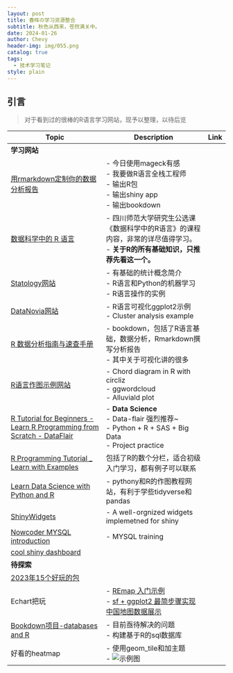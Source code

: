 ```yaml
---
layout: post
title: 春晖の学习资源整合
subtitle: 秋色从西来，苍然满关中。
date: 2024-01-26
author: Chevy
header-img: img/055.png
catalog: true
tags:
  - 技术学习笔记
style: plain
---
```


## 引言

> 对于看到过的很棒的R语言学习网站，现予以整理，以待后览


| Topic                                                         | Description                                                                                              | Link                                                   |
|---------------------------------------------------------------|----------------------------------------------------------------------------------------------------------|--------------------------------------------------------|
| **学习网站**                                                  |                                                                                                          |                                                        |
| [用rmarkdown定制你的数据分析报告](https://blog.csdn.net/qazplm12_3/article/details/108396310)               | - 今日使用mageck有感<br>- 我要做R语言全栈工程师<br>  - 输出R包<br>  - 输出shiny app<br>  - 输出bookdown |                                                        |
| [数据科学中的 R 语言](https://bookdown.org/wangminjie/R4DS/) | - 四川师范大学研究生公选课《数据科学中的R语言》的课程内容，非常的详尽值得学习。<br>- **关于R的所有基础知识，只推荐先看这一个。** |                                                        |
| [Statology网站](https://www.statology.org/machine-learning-tutorials/)                                              | - 有基础的统计概念简介<br>- R语言和Python的机器学习<br>- R语言操作的实例                                   |                                                        |
| [DataNovia网站](https://www.datanovia.com/en/blog/category/ggplot2/)                                                | - R语言可视化ggplot2示例<br>- Cluster analysis example                                                      |                                                        |
| [R 数据分析指南与速查手册](https://bookdown.org/xiao/RAnalysisBook/)                                                | - bookdown，包括了R语言基础，数据分析，Rmarkdown撰写分析报告<br>- 其中关于可视化讲的很多                   |                                                        |
| [R语言作图示例网站](https://r-charts.com/flow/chord-diagram/)                                                       | - Chord diagram in R with circliz<br>- ggwordcloud<br>- Alluviald plot                                        |                                                        |
| [R Tutorial for Beginners - Learn R Programming from Scratch - DataFlair](https://data-flair.training/blogs/r-tutorials-home/) | - **Data Science**<br>- Data-flair 强烈推荐~<br>- Python + R + SAS + Big Data<br>- Project practice       |                                                        |
| [R Programming Tutorial _ Learn with Examples](https://sparkbyexamples.com/r-tutorial-with-examples/)             | 包括了R的数个分栏，适合初级入门学习，都有例子可以联系                                                        |                                                        |
| [Learn Data Science with Python and R](https://cmdlinetips.com/)                                                     | - pythony和R的作图教程网站，有利于学些tidyverse和pandas                                                    |                                                        |
| [ShinyWidgets](https://github.com/dreamRs/shinyWidgets)                                                                 | - A well-orgnized widgets implemetned for shiny                                                              |                                                        |
| [Nowcoder MYSQL introduction](https://www.nowcoder.com/tutorial/10006/3fbb1dc787f34a9cad2c73be2b21d8d6)           | - MYSQL training                                                                                            |                                                        |
| [cool shiny dashboard](https://divadnojnarg.github.io/post/awesomedashboards/)                                      |                                                                                                          |                                                        |
| **待探索**                                                    |                                                                                                          |                                                        |
| [2023年15个好玩的包](https://medium.com/@jchen001/15-fun-r-packages-you-may-not-know-of-fb25a9dcd627)            |                                                                                                          |                                                        |
| Echart把玩                                                   | - [REmap 入门示例](https://cosx.org/2016/06/introduction-to-remap/)<br>- [sf + ggplot2 最简步骤实现中国地图数据展示](2021-08-11-春晖の假期记录.md) |                                                        |
| [Bookdown项目-databases and R](https://www.jeffdoser.com/files/for875/_book/databases-and-r.html)                 | - 目前亟待解决的问题<br>- 构建基于R的sql数据库                                                             |                                                        |
| 好看的heatmap                                                 | - 使用geom_tile和加主题<br>- ![示例图](https://www.royfrancis.com/assets/images/posts/2019/2019-02-17-a-guide-to-elegant-tiled-heatmaps-in-r-2019/measles-mod3.png) |                                                        |
